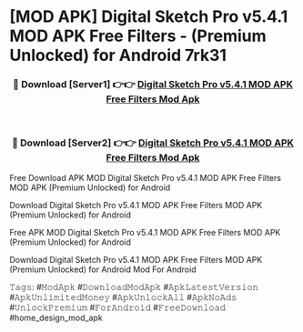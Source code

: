 # [MOD APK] Digital Sketch Pro v5.4.1 MOD APK Free Filters - (Premium Unlocked) for Android 7rk31



<div align="center">
<h3>🔴 Download [Server1] 👉👉 <a href="https://momento.my/?title=Digital_Sketch_Pro_v5.4.1_MOD_APK_Free_Filters">Digital Sketch Pro v5.4.1 MOD APK Free Filters Mod Apk</a></h3><br>

<h3>🔴 Download [Server2] 👉👉 <a href="https://momento.my/?title=Digital_Sketch_Pro_v5.4.1_MOD_APK_Free_Filters">Digital Sketch Pro v5.4.1 MOD APK Free Filters Mod Apk</a></h3>
</div>



Free Download APK MOD Digital Sketch Pro v5.4.1 MOD APK Free Filters MOD APK (Premium Unlocked) for Android

Download Digital Sketch Pro v5.4.1 MOD APK Free Filters MOD APK (Premium Unlocked) for Android

Free APK MOD Digital Sketch Pro v5.4.1 MOD APK Free Filters MOD APK (Premium Unlocked) for Android

Download Digital Sketch Pro v5.4.1 MOD APK Free Filters MOD APK (Premium Unlocked) for Android Mod For Android

𝚃𝚊𝚐𝚜: #𝙼𝚘𝚍𝙰𝚙𝚔 #𝙳𝚘𝚠𝚗𝚕𝚘𝚊𝚍𝙼𝚘𝚍𝙰𝚙𝚔 #𝙰𝚙𝚔𝙻𝚊𝚝𝚎𝚜𝚝𝚅𝚎𝚛𝚜𝚒𝚘𝚗 #𝙰𝚙𝚔𝚄𝚗𝚕𝚒𝚖𝚒𝚝𝚎𝚍𝙼𝚘𝚗𝚎𝚢 #𝙰𝚙𝚔𝚄𝚗𝚕𝚘𝚌𝚔𝙰𝚕𝚕 #𝙰𝚙𝚔𝙽𝚘𝙰𝚍𝚜 #𝚄𝚗𝚕𝚘𝚌𝚔𝙿𝚛𝚎𝚖𝚒𝚞𝚖 #𝙵𝚘𝚛𝙰𝚗𝚍𝚛𝚘𝚒𝚍 #𝙵𝚛𝚎𝚎𝙳𝚘𝚠𝚗𝚕𝚘𝚊𝚍 #home_design_mod_apk
